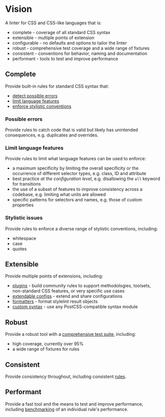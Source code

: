 # Vision

A linter for CSS and CSS-like languages that is:

- complete - coverage of all standard CSS syntax
- extensible - multiple points of extension
- configurable - no defaults and options to tailor the linter
- robust - comprehensive test coverage and a wide range of fixtures
- consistent - conventions for behavior, naming and documentation
- performant - tools to test and improve performance

## Complete

Provide built-in rules for standard CSS syntax that:

- [detect possible errors](../user-guide/rules/list.md#possible-errors)
- [limit language features](../user-guide/rules/list.md#limit-language-features)
- [enforce stylistic conventions](../user-guide/rules/list.md#stylistic-issues)

### Possible errors

Provide rules to catch code that is valid but likely has unintended consequences, e.g. duplicates and overrides.

### Limit language features

Provide rules to limit what language features can be used to enforce:

- a maximum specificity by limiting the overall specificity or the occurrence of different selector types, e.g. class, ID and attribute
- best practice _at the configuration level_, e.g. disallowing the `all` keyword for transitions
- the use of a subset of features to improve consistency across a codebase, e.g. limiting what units are allowed
- specific patterns for selectors and names, e.g. those of custom properties

### Stylistic issues

Provide rules to enforce a diverse range of stylistic conventions, including:

- whitespace
- case
- quotes

## Extensible

Provide multiple points of extensions, including:

- [plugins](../developer-guide/plugins.md) - build community rules to support methodologies, toolsets, non-standard CSS features, or very specific use cases
- [extendable configs](../user-guide/configure.md#extends) - extend and share configurations
- [formatters](../developer-guide/formatters.md) - format stylelint result objects
- [custom syntax](syntaxes.md) - use any PostCSS-compatible syntax module

## Robust

Provide a robust tool with a [comprehensive test suite](../developer-guide/rules.md#write-tests), including:

- high coverage, currently over 95%
- a wide range of fixtures for rules

## Consistent

Provide consistency throughout, including consistent [rules](../user-guide/rules/about.md).

## Performant

Provide a fast tool and the means to test and improve performance, including [benchmarking](../developer-guide/rules.md#improve-the-performance-of-a-rule) of an individual rule's performance.
